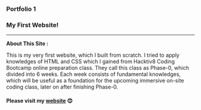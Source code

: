 ### Portfolio 1
### My First Website!

---

**About This Site :**

This is my very first website, which I built from scratch.
I tried to apply knowledges of HTML and CSS which I gained from Hacktiv8 Coding Bootcamp online preparation class.
They call this class as Phase-0, which divided into 6 weeks. Each week consists of fundamental knowledges, which will
be useful as a foundation for the upcoming immersive on-site coding class, later on after finishing Phase-0.



#### Please visit my [website](https://laksonosuryadi.github.io/) :blush:
